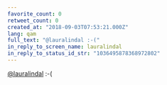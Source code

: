 ```yaml
---
favorite_count: 0
retweet_count: 0
created_at: "2018-09-03T07:53:21.000Z"
lang: qam
full_text: "@lauralindal :-("
in_reply_to_screen_name: lauralindal
in_reply_to_status_id_str: "1036495878368972802"
---
```


[@lauralindal](https://twitter.com/lauralindal) :-(
